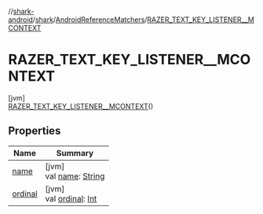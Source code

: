//[shark-android](../../../../index.md)/[shark](../../index.md)/[AndroidReferenceMatchers](../index.md)/[RAZER_TEXT_KEY_LISTENER__MCONTEXT](index.md)

# RAZER_TEXT_KEY_LISTENER__MCONTEXT

[jvm]\
[RAZER_TEXT_KEY_LISTENER__MCONTEXT](index.md)()

## Properties

| Name | Summary |
|---|---|
| [name](../-i-r-e-q-u-e-s-t_-f-i-n-i-s-h_-c-a-l-l-b-a-c-k/index.md#-372974862%2FProperties%2F980726859) | [jvm]<br>val [name](../-i-r-e-q-u-e-s-t_-f-i-n-i-s-h_-c-a-l-l-b-a-c-k/index.md#-372974862%2FProperties%2F980726859): [String](https://kotlinlang.org/api/latest/jvm/stdlib/kotlin/-string/index.html) |
| [ordinal](../-i-r-e-q-u-e-s-t_-f-i-n-i-s-h_-c-a-l-l-b-a-c-k/index.md#-739389684%2FProperties%2F980726859) | [jvm]<br>val [ordinal](../-i-r-e-q-u-e-s-t_-f-i-n-i-s-h_-c-a-l-l-b-a-c-k/index.md#-739389684%2FProperties%2F980726859): [Int](https://kotlinlang.org/api/latest/jvm/stdlib/kotlin/-int/index.html) |
